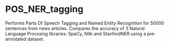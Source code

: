 # POS_NER_tagging
Performs Parts Of Speech Tagging and Named Entity Recognition for 50000 sentences from news articles. Compares the accuracy of 3 Natural Language Procssing libraries: SpaCy, Nltk and StanfordNER using a pre-annotated dataset.
